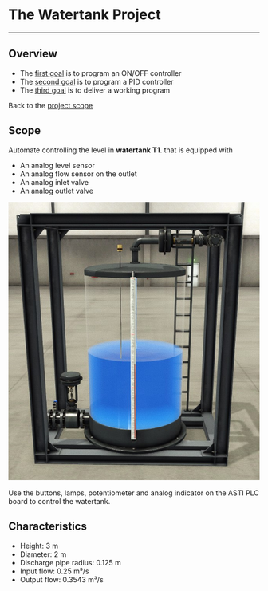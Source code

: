 # The Watertank Project
_____________________________________
## Overview
-   The [first goal](Ex04/Subchapter04_1.md) is to program an ON/OFF controller
-   The [second goal](Ex04/Subchapter04_2.md) is to program a PID controller
-   The [third goal](Ex04/Subchapter04_3.md) is to deliver a working program

Back to the [project scope](Ex04/Subchapter04.md)

## Scope
Automate controlling the level in **watertank T1**. that is equipped with
- An analog level sensor
- An analog flow sensor on the outlet
- An analog inlet valve
- An analog outlet valve

![Procedure element ON OFF](../Ex04/Images/scope.jpg)

Use the buttons, lamps, potentiometer and analog indicator on the ASTI PLC board to control the watertank.

## Characteristics
- Height: 3 m
- Diameter: 2 m
- Discharge pipe radius: 0.125 m
- Input flow: 0.25 m³/s
- Output flow: 0.3543 m³/s
